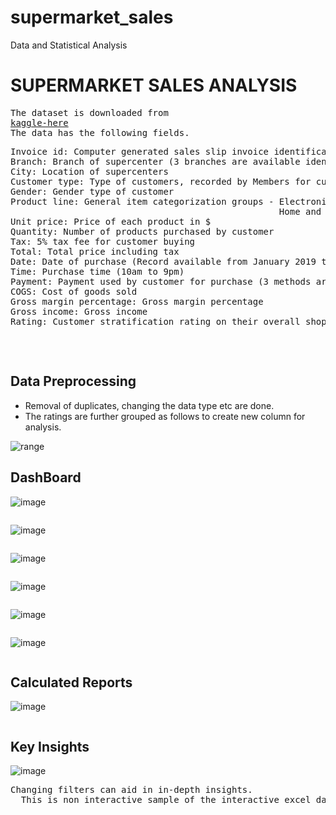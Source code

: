 # supermarket_sales
Data and Statistical Analysis 
<h1>SUPERMARKET SALES ANALYSIS</h1> 




<pre>
The dataset is downloaded from
<a href ="https://www.kaggle.com/datasets/aungpyaeap/supermarket-sales">kaggle-here</a>
The data has the following fields.
<pre>
Invoice id: Computer generated sales slip invoice identification number
Branch: Branch of supercenter (3 branches are available identified by A, B and C).
City: Location of supercenters
Customer type: Type of customers, recorded by Members for customers using member card and Normal for without member card.
Gender: Gender type of customer
Product line: General item categorization groups - Electronic accessories, Fashion accessories, Food and beverages, Health and beauty,
                                                   Home and lifestyle, Sports and travel
Unit price: Price of each product in $
Quantity: Number of products purchased by customer
Tax: 5% tax fee for customer buying
Total: Total price including tax
Date: Date of purchase (Record available from January 2019 to March 2019)
Time: Purchase time (10am to 9pm)
Payment: Payment used by customer for purchase (3 methods are available – Cash, Credit card and Ewallet)
COGS: Cost of goods sold
Gross margin percentage: Gross margin percentage
Gross income: Gross income
Rating: Customer stratification rating on their overall shopping experience (On a scale of 1 to 10)
</pre>
</pre> 

## Data Preprocessing 
- Removal of duplicates, changing the data type etc are done.  
- The ratings are further grouped as follows to create new column for analysis. 

![range](https://github.com/pooja614/supermarket_sales/assets/69869583/0685f6c6-7aef-4870-9c6f-db1c5d3933d1)

## DashBoard 
![image](https://github.com/pooja614/excel_projects/assets/69869583/b775fd65-31db-4192-a013-35ab55f29330)
<pre></pre>
![image](https://github.com/pooja614/excel_projects/assets/69869583/6375c537-449e-4ada-a790-b7650b5099ee)
<pre></pre>
![image](https://github.com/pooja614/excel_projects/assets/69869583/dc5d3789-fd08-4bbe-97ef-8f178fc78d68)
<pre></pre>
![image](https://github.com/pooja614/excel_projects/assets/69869583/987672e3-49f3-49a1-99bf-10d07179dab8)
<pre></pre>
![image](https://github.com/pooja614/excel_projects/assets/69869583/03301e70-1295-42d4-8c23-967724d9cd81)
<pre></pre>
![image](https://github.com/pooja614/excel_projects/assets/69869583/ca223b0a-ecd2-4e3c-874e-82fba7ac9d6d)
<pre></pre> 
## Calculated Reports
![image](https://github.com/pooja614/excel_projects/assets/69869583/d2328338-fc10-4bf5-890b-e9d79332fe37) 
<pre></pre> 
## Key Insights
![image](https://github.com/pooja614/excel_projects/assets/69869583/9a3eb653-8745-44ed-9425-3ff4313e1ba2)




<pre>Changing filters can aid in in-depth insights. 
  This is non interactive sample of the interactive excel dashboard of the project. 
</pre> 

